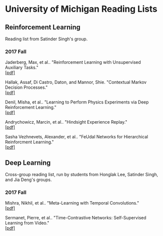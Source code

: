 # University of Michigan Reading Lists


## Reinforcement Learning
Reading list from Satinder Singh's group.

### 2017 Fall
Jaderberg, Max, et al.. "Reinforcement Learning with Unsupervised Auxiliary Tasks."
</br>[[pdf]](https://arxiv.org/pdf/1611.05397.pdf)

Hallak, Assaf, Di Castro, Daton, and Mannor, Shie. "Contextual Markov Decision Processes."
</br>[[pdf]](https://arxiv.org/pdf/1502.02259.pdf)

Denil, Misha, et al.. "Learning to Perform Physics Experiments via Deep Reinforcement Learning."
</br>[[pdf]](https://arxiv.org/pdf/1611.01843.pdf)

Andrychowicz, Marcin, et al.. "Hindsight Experience Replay."
</br>[[pdf]](https://arxiv.org/pdf/1707.01495.pdf)

Sasha Vezhnevets, Alexander, et al.. "FeUdal Networks for Hierarchical Reinforcment Learning."
</br>[[pdf]](https://arxiv.org/pdf/1703.01161.pdf)


##  Deep Learning
Cross-group reading list, run by students from Honglak Lee, Satinder Singh, and Jia Deng's groups.

### 2017 Fall
Mishra, Nikhil, et al.. "Meta-Learning with Temporal Convolutions."
</br>[[pdf]](https://arxiv.org/pdf/1707.03141.pdf)

Sermanet, Pierre, et al.. "Time-Contrastive Networks: Self-Supervised Learning from Video."
</br>[[pdf]](https://arxiv.org/pdf/1704.06888.pdf)
